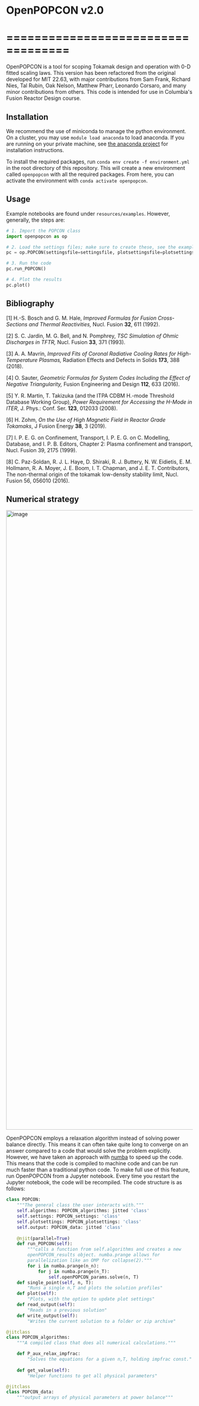 # OpenPOPCON v2.0
# ===================================

OpenPOPCON is a tool for scoping Tokamak design and operation with 0-D fitted scaling laws. This version has been refactored from the original developed for MIT 22.63, with major contributions from Sam Frank, Richard Nies, Tal Rubin, Oak Nelson, Matthew Pharr, Leonardo Corsaro, and many minor contributions from others. This code is intended for use in Columbia's Fusion Reactor Design course.

## Installation

We recommend the use of miniconda to manage the python environment. On a cluster, you may use `module load anaconda` to load anaconda. If you are running on your private machine, see [the anaconda project](https://docs.anaconda.com/miniconda/) for installation instructions.

To install the required packages, run `conda env create -f environment.yml` in the root directory of this repository. This will create a new environment called `openpopcon` with all the required packages. From here, you can activate the environment with `conda activate openpopcon`. 

## Usage

Example notebooks are found under `resources/examples`. However, generally, the steps are:

```python
# 1. Import the POPCON class
import openpopcon as op

# 2. Load the settings files; make sure to create these, see the examples for a template
pc = op.POPCON(settingsfile=settingsfile, plotsettingsfile=plotsettingsfile, scalinglawfile=scalinglawfile)

# 3. Run the code
pc.run_POPCON()

# 4. Plot the results
pc.plot()
```

## Bibliography

[1] H.-S. Bosch and G. M. Hale, *Improved Formulas for Fusion Cross-Sections and Thermal Reactivities,* Nucl. Fusion **32**, 611 (1992).

[2] S. C. Jardin, M. G. Bell, and N. Pomphrey, *TSC Simulation of Ohmic Discharges in TFTR,* Nucl. Fusion **33**, 371 (1993).

[3] A. A. Mavrin, *Improved Fits of Coronal Radiative Cooling Rates for High-Temperature Plasmas,* Radiation Effects and Defects in Solids **173**, 388 (2018).

[4] O. Sauter, *Geometric Formulas for System Codes Including the Effect of Negative Triangularity,* Fusion Engineering and Design **112**, 633 (2016).

[5] Y. R. Martin, T. Takizuka (and the ITPA CDBM H.-mode Threshold Database Working Group), *Power Requirement for Accessing the H-Mode in ITER*, J. Phys.: Conf. Ser. **123**, 012033 (2008).

[6] H. Zohm, *On the Use of High Magnetic Field in Reactor Grade Tokamaks*, J Fusion Energy **38**, 3 (2019).

[7] I. P. E. G. on Confinement, Transport, I. P. E. G. on C. Modelling, Database, and I. P. B. Editors, Chapter 2: Plasma confinement and transport, Nucl. Fusion 39, 2175 (1999).

[8] C. Paz-Soldan, R. J. L. Haye, D. Shiraki, R. J. Buttery, N. W. Eidietis, E. M. Hollmann, R. A. Moyer, J. E. Boom, I. T. Chapman, and J. E. T. Contributors, The non-thermal origin of the tokamak low-density stability limit, Nucl. Fusion 56, 056010 (2016).



## Numerical strategy

<img width="1668" alt="image" src="https://github.com/user-attachments/assets/a1234137-260f-4c5b-9124-c8312b3b9ef7" />

OpenPOPCON employs a relaxation algorithm instead of solving power balance directly. This means it can often take quite long to converge on an answer compared to a code that would solve the problem explicitly. However, we have taken an approach with [numba](https://numba.pydata.org/) to speed up the code. This means that the code is compiled to machine code and can be run much faster than a traditional python code. To make full use of this feature, run OpenPOPCON from a Jupyter notebook. Every time you restart the Jupyter notebook, the code will be recompiled. The code structure is as follows:

```python
class POPCON:
    """The general class the user interacts with."""
    self.algorithms: POPCON_algorithms: jitted 'class'
    self.settings: POPCON_settings: 'class'
    self.plotsettings: POPCON_plotsettings: 'class'
    self.output: POPCON_data: jitted 'class'
    
    @njit(parallel=True)
    def run_POPCON(self):
        """calls a function from self.algorithms and creates a new 
        openPOPCON_results object. numba.prange allows for 
        parallelization like an OMP for collapse(2)."""
        for i in numba.prange(n_n):
            for j in numba.prange(n_T):
                self.openPOPCON_params.solve(n, T)
    def single_point(self, n, T):
        "Runs a single n,T and plots the solution profiles"
    def plot(self):
        "Plots, with the option to update plot settings"
    def read_output(self):
        "Reads in a previous solution"
    def write_output(self):
        "Writes the current solution to a folder or zip archive"

@jitclass
class POPCON_algorithms:
    """A compiled class that does all numerical calculations."""

    def P_aux_relax_impfrac:
        "Solves the equations for a given n,T, holding impfrac const."
    
    def get_value(self):
        "Helper functions to get all physical parameters"

@jitclass    
class POPCON_data:
    """output arrays of physical parameters at power balance"""

    
```
